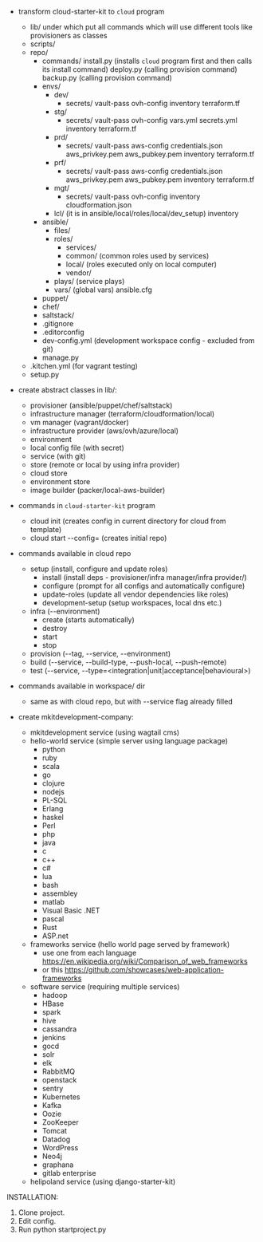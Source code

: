 - transform cloud-starter-kit to `cloud` program
    - lib/ under which put all commands which will use different tools like provisioners as classes
    - scripts/
    - repo/
        - commands/
            install.py (installs `cloud` program first and then calls its install command)
            deploy.py (calling provision command)
            backup.py (calling provision command)
        - envs/
            - dev/
                - secrets/
                    vault-pass
                    ovh-config
                inventory
                terraform.tf
            - stg/
                - secrets/
                    vault-pass
                    ovh-config
                vars.yml
                secrets.yml
                inventory
                terraform.tf
            - prd/
                - secrets/
                    vault-pass
                    aws-config
                    credentials.json
                    aws_privkey.pem
                    aws_pubkey.pem
                inventory
                terraform.tf
            - prf/
                - secrets/
                    vault-pass
                    aws-config
                    credentials.json
                    aws_privkey.pem
                    aws_pubkey.pem
                inventory
                terraform.tf
            - mgt/
                - secrets/
                    vault-pass
                    ovh-config
                inventory
                cloudformation.json
            - lcl/ (it is in ansible/local/roles/local/dev_setup)
                inventory
        - ansible/
            - files/
            - roles/
                - services/
                - common/ (common roles used by services)
                - local/ (roles executed only on local computer)
                - vendor/
            - plays/ (service plays)
            - vars/ (global vars)
            ansible.cfg
        - puppet/
        - chef/
        - saltstack/
        - .gitignore
        - .editorconfig
        - dev-config.yml (development workspace config - excluded from git)
        - manage.py
    - .kitchen.yml (for vagrant testing)
    - setup.py
- create abstract classes in lib/:
    - provisioner (ansible/puppet/chef/saltstack)
    - infrastructure manager (terraform/cloudformation/local)
    - vm manager (vagrant/docker)
    - infrastructure provider (aws/ovh/azure/local)
    - environment
    - local config file (with secret)
    - service (with git)
    - store (remote or local by using infra provider)
    - cloud store
    - environment store
    - image builder (packer/local-aws-builder)
- commands in `cloud-starter-kit` program
    - cloud init (creates config in current directory for cloud from template)
    - cloud start --config=<config-path but optional> (creates initial repo)
- commands available in cloud repo
    - setup (install, configure and update roles)
        - install (install deps - provisioner/infra manager/infra provider/)
        - configure (prompt for all configs and automatically configure)
        - update-roles (update all vendor dependencies like roles)
        - development-setup (setup workspaces, local dns etc.)
    - infra (--environment)
        - create (starts automatically)
        - destroy
        - start
        - stop
    - provision (--tag, --service, --environment)
    - build (--service, --build-type, --push-local, --push-remote)
    - test (--service, --type=<integration|unit|acceptance|behavioural>)
- commands available in workspace/<service-name> dir
    - same as with cloud repo, but with --service flag already filled


- create mkitdevelopment-company:
    - mkitdevelopment service (using wagtail cms)
    - hello-world service (simple server using language package)
        - python
        - ruby
        - scala
        - go
        - clojure
        - nodejs
        - PL-SQL
        - Erlang
        - haskel
        - Perl
        - php
        - java
        - c
        - c++
        - c#
        - lua
        - bash
        - assembley
        - matlab
        - Visual Basic .NET
        - pascal
        - Rust
        - ASP.net
    - frameworks service (hello world page served by framework)
        - use one from each language https://en.wikipedia.org/wiki/Comparison_of_web_frameworks
        - or this https://github.com/showcases/web-application-frameworks
    - software service (requiring multiple services)
        - hadoop
        - HBase
        - spark
        - hive
        - cassandra
        - jenkins
        - gocd
        - solr
        - elk
        - RabbitMQ
        - openstack
        - sentry
        - Kubernetes
        - Kafka
        - Oozie
        - ZooKeeper
        - Tomcat
        - Datadog
        - WordPress
        - Neo4j
        - graphana
        - gitlab enterprise
    - helipoland service (using django-starter-kit)

INSTALLATION:
1. Clone project.
2. Edit config.
3. Run python startproject.py

